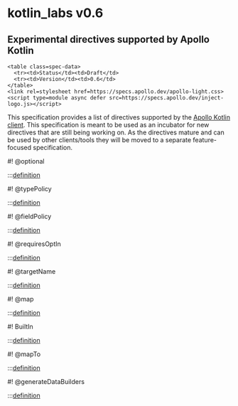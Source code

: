 # kotlin_labs v0.6

<h2>Experimental directives supported by Apollo Kotlin</h2>

```raw html
<table class=spec-data>
  <tr><td>Status</td><td>Draft</td>
  <tr><td>Version</td><td>0.6</td>
</table>
<link rel=stylesheet href=https://specs.apollo.dev/apollo-light.css>
<script type=module async defer src=https://specs.apollo.dev/inject-logo.js></script>
```

This specification provides a list of directives supported by the [Apollo Kotlin client](https://github.com/apollographql/apollo-kotlin). This specification is meant to be used as an incubator for new directives that are still being working on. As the directives mature and can be used by other clients/tools they will be moved to a separate feature-focused specification. 

#! @optional

:::[definition](kotlin_labs-v0.6.graphql#@optional)

#! @typePolicy

:::[definition](kotlin_labs-v0.6.graphql#@typePolicy)

#! @fieldPolicy

:::[definition](kotlin_labs-v0.6.graphql#@fieldPolicy)

#! @requiresOptIn

:::[definition](kotlin_labs-v0.6.graphql#@requiresOptIn)

#! @targetName

:::[definition](kotlin_labs-v0.6.graphql#@targetName)

#! @map

:::[definition](kotlin_labs-v0.6.graphql#@map)

#! BuiltIn

:::[definition](kotlin_labs-v0.6.graphql#BuiltIn)

#! @mapTo

:::[definition](kotlin_labs-v0.6.graphql#@mapTo)

#! @generateDataBuilders

:::[definition](kotlin_labs-v0.6.graphql#@generateDataBuilders)
